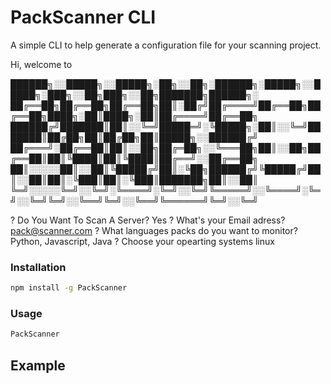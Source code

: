# PackScanner CLI

A simple CLI to help generate a configuration file for your scanning project.

Hi, welcome to

 ██████╗░░█████╗░░█████╗░██╗░░██╗░██████╗░█████╗░░█████╗░███╗░░██╗███╗░░██╗███████╗██████╗░
 ██╔══██╗██╔══██╗██╔══██╗██║░██╔╝██╔════╝██╔══██╗██╔══██╗████╗░██║████╗░██║██╔════╝██╔══██╗
 ██████╔╝███████║██║░░╚═╝█████═╝░╚█████╗░██║░░╚═╝███████║██╔██╗██║██╔██╗██║█████╗░░██████╔╝
 ██╔═══╝░██╔══██║██║░░██╗██╔═██╗░░╚═══██╗██║░░██╗██╔══██║██║╚████║██║╚████║██╔══╝░░██╔══██╗
 ██║░░░░░██║░░██║╚█████╔╝██║░╚██╗██████╔╝╚█████╔╝██║░░██║██║░╚███║██║░╚███║███████╗██║░░██║
 ╚═╝░░░░░╚═╝░░╚═╝░╚════╝░╚═╝░░╚═╝╚═════╝░░╚════╝░╚═╝░░╚═╝╚═╝░░╚══╝╚═╝░░╚══╝╚══════╝╚═╝░░╚═╝
 
? Do You Want To Scan A Server? Yes
? What's your Email adress? pack@scanner.com
? What languages packs do you want to monitor? Python, Javascript, Java
? Choose your opearting systems linux

### Installation

```sh
npm install -g PackScanner
```

### Usage

```sh
PackScanner
```

## Example
